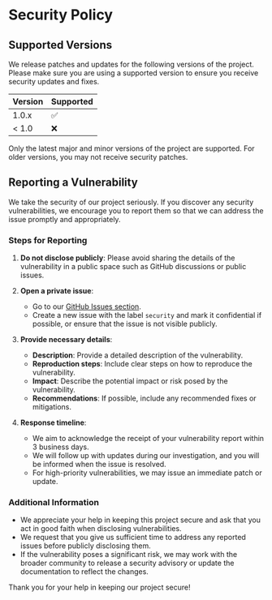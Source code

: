 # Security Policy

## Supported Versions

We release patches and updates for the following versions of the project. Please make sure you are using a supported version to ensure you receive security updates and fixes.

| Version | Supported          |
| ------- | ------------------ |
| 1.0.x   | :white_check_mark:  |
| < 1.0   | :x:                |

Only the latest major and minor versions of the project are supported. For older versions, you may not receive security patches.

## Reporting a Vulnerability

We take the security of our project seriously. If you discover any security vulnerabilities, we encourage you to report them so that we can address the issue promptly and appropriately.

### Steps for Reporting

1. **Do not disclose publicly**: Please avoid sharing the details of the vulnerability in a public space such as GitHub discussions or public issues.

2. **Open a private issue**:
   - Go to our [GitHub Issues section](https://github.com/memfreeme/memfree/issues).
   - Create a new issue with the label `security` and mark it confidential if possible, or ensure that the issue is not visible publicly.

3. **Provide necessary details**:
   - **Description**: Provide a detailed description of the vulnerability.
   - **Reproduction steps**: Include clear steps on how to reproduce the vulnerability.
   - **Impact**: Describe the potential impact or risk posed by the vulnerability.
   - **Recommendations**: If possible, include any recommended fixes or mitigations.

4. **Response timeline**:
   - We aim to acknowledge the receipt of your vulnerability report within 3 business days.
   - We will follow up with updates during our investigation, and you will be informed when the issue is resolved.
   - For high-priority vulnerabilities, we may issue an immediate patch or update.

### Additional Information

- We appreciate your help in keeping this project secure and ask that you act in good faith when disclosing vulnerabilities.
- We request that you give us sufficient time to address any reported issues before publicly disclosing them.
- If the vulnerability poses a significant risk, we may work with the broader community to release a security advisory or update the documentation to reflect the changes.

Thank you for your help in keeping our project secure!
